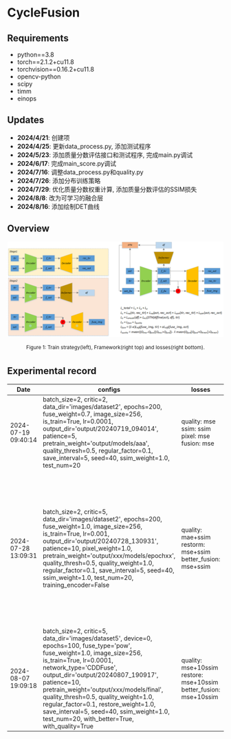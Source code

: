 # CycleFusion

## Requirements

- python==3.8
- torch==2.1.2+cu11.8
- torchvision==0.16.2+cu11.8
- opencv-python
- scipy
- timm
- einops

## Updates

- **2024/4/21**: 创建项
- **2024/4/25**: 更新data_process.py, 添加测试程序
- **2024/5/23**: 添加质量分数评估接口和测试程序, 完成main.py调试
- **2024/6/17**: 完成main_score.py调试
- **2024/7/16**: 调整data_process.py和quality.py
- **2024/7/26**: 添加分布训练策略
- **2024/7/29**: 优化质量分数权重计算, 添加质量分数评估的SSIM损失
- **2024/8/8**: 改为可学习的融合层
- **2024/8/16**: 添加绘制DET曲线

## Overview

![figure1](figure1.png)

<div align=center>
<sup>Figure 1: Train strategy(left), Framework(right top) and losses(right bottom).</sup>
</div>


## Experimental record
| Date | configs | losses | comments |
| --- | --- | --- | --- |
| 2024-07-19 09:40:14 | batch_size=2, critic=2, data_dir='images/dataset2', epochs=200, fuse_weight=0.7, image_size=256, is_train=True, lr=0.0001, output_dir='output/20240719_094014', patience=5, pretrain_weight='output/models/aaa', quality_thresh=0.5, regular_factor=0.1, save_interval=5, seed=40, ssim_weight=1.0, test_num=20 | quality: mse ssim: ssim pixel: mse fusion: mse | 1. 质量分数损失相较于其他损失下降的最慢; 2. 质量分数预测图过于平滑, 指纹中质量较差部分未表现出来; 3. 在迭代一定epoch后, 融合图像的背景由黑色变为了灰色
| 2024-07-28 13:09:31 | batch_size=2, critic=5, data_dir='images/dataset2', epochs=200, fuse_weight=1.0, image_size=256, is_train=True, lr=0.001, output_dir='output/20240728_130931', patience=10, pixel_weight=1.0, pretrain_weight='output/xxx/models/epochxx', quality_thresh=0.5, quality_weight=1.0, regular_factor=0.1, save_interval=5, seed=40, ssim_weight=1.0, test_num=20, training_encoder=False | quality: mae+ssim restorm: mse+ssim better_fusion: mse+ssim | 1. 质量分数计算方法不准确, 导致TIR和OCT的交接处存在错误判断, 使得某些图像存在明显白色缝隙; 2. 基于1.2*max(q_tir,q_oct)的better_fusion为融合目标的融合图像边缘存在黑色小点(如此设计更加合理); 3. 基于mask(q_tir or q_oct)的better_fusion为融合目标的融合图像接近于Gabor滤波后的指纹; 4. epoch=200时损失仍未收敛
| 2024-08-07 19:09:18 | batch_size=2, critic=5, data_dir='images/dataset5', device=0, epochs=100, fuse_type='pow', fuse_weight=1.0, image_size=256, is_train=True, lr=0.0001, network_type='CDDFuse', output_dir='output/20240807_190917', patience=10, pretrain_weight='output/xxx/models/final', quality_thresh=0.5, quality_weight=1.0, regular_factor=0.1, restore_weight=1.0, save_interval=5, seed=40, ssim_weight=1.0, test_num=20, with_better=True, with_quality=True | quality: mse+10ssim restore: mse+10ssim better_fusion: mse+10ssim | 1. 用可学习的网络代替质量分数来计算融合权重; 2. 质量分数真值舍弃OCL, 改用SC+HD